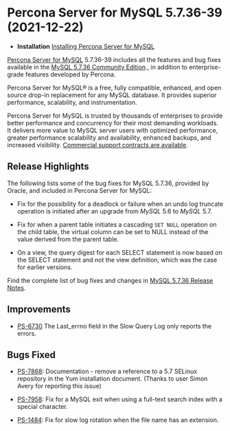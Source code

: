 # Percona Server for MySQL 5.7.36-39 (2021-12-22)

* **Installation** [Installing Percona Server for MySQL](https://www.percona.com/doc/percona-server/5.7/installation.html)

[Percona Server for MySQL](https://www.percona.com/software/mysql-database/percona-server) 5.7.36-39
includes all the features and bug fixes available in the
[MySQL 5.7.36 Community Edition](https://dev.mysql.com/doc/relnotes/mysql/5.7/en/news-5-7-36.html).,
in addition to enterprise-grade features developed by Percona.

Percona Server for MySQL® is a free, fully compatible, enhanced, and open
source drop-in replacement for any MySQL database. It provides superior
performance, scalability, and instrumentation.

Percona Server for MySQL is trusted by thousands of enterprises to provide
better performance and concurrency for their most demanding workloads.
It delivers more value to MySQL server users with optimized performance,
greater performance scalability and availability, enhanced backups, and
increased visibility. [Commercial support contracts are available](https://www.percona.com/services/support/mysql-support).

## Release Highlights

The following lists some of the bug fixes for MySQL 5.7.36, provided by Oracle, and included in Percona Server for MySQL:

* Fix for the possibility for a deadlock or failure when an undo log truncate operation is initiated after an upgrade from *MySQL* 5.6 to *MySQL* 5.7.

* Fix for when a parent table initiates a cascading `SET NULL` operation on the child table, the virtual column can be set to NULL instead of the value derived from the parent table.

* On a view, the query digest for each SELECT statement is now based on the SELECT statement and not the view definition, which was the case for earlier versions.

Find the complete list of bug fixes and changes in [MySQL 5.7.36 Release Notes](https://dev.mysql.com/doc/relnotes/mysql/5.7/en/news-5-7-36.html).

## Improvements

* [PS-6730](https://jira.percona.com/browse/PS-6730) The Last_errno field in the Slow Query Log only reports the errors.

## Bugs Fixed

* [PS-7868](https://jira.percona.com/browse/PS-7868): Documentation - remove a reference to a 5.7 SELinux repository in the Yum installation document. (Thanks to user Simon Avery for reporting this issue)

* [PS-7958](https://jira.percona.com/browse/PS-7958): Fix for a MySQL exit when using a full-text search index with a special character.

* [PS-1484](https://jira.percona.com/browse/PS-1484): Fix for slow log rotation when the file name has an extension.
